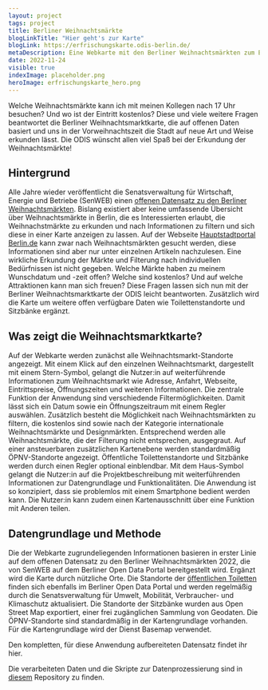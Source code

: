 ```yaml
---
layout: project
tags: project
title: Berliner Weihnachtsmärkte
blogLinkTitle: "Hier geht's zur Karte"
blogLink: https://erfrischungskarte.odis-berlin.de/
metaDescription: Eine Webkarte mit den Berliner Weihnachtsmärkten zum Erkunden, Planen und Teilen
date: 2022-11-24
visible: true
indexImage: placeholder.png
heroImage: erfrischungskarte_hero.png
---
```


Welche Weihnachtsmärkte kann ich mit meinen Kollegen nach 17 Uhr besuchen? Und wo ist der Eintritt kostenlos? Diese und viele weitere Fragen beantwortet die Berliner Weihnachtsmarktkarte, die auf offenen Daten basiert und uns in der Vorweihnachtszeit die Stadt auf neue Art und Weise erkunden lässt.
Die ODIS wünscht allen viel Spaß bei der Erkundung der Weihnachtsmärkte!

## Hintergrund

Alle Jahre wieder veröffentlicht die Senatsverwaltung für Wirtschaft, Energie und Betriebe (SenWEB) einen [offenen Datensatz zu den Berliner Weihnachtsmärkten](https://daten.berlin.de/datensaetze/berliner-weihnachtsmärkte-2021). Bislang existiert aber keine umfassende Übersicht über Weihnachtsmärkte in Berlin, die es Interessierten erlaubt, die Weihnachstmärkte zu erkunden und nach Informationen zu filtern und sich diese in einer Karte anzeigen zu lassen. Auf der Webseite [Hauptstadtportal Berlin.de](ttps://www.berlin.de/weihnachtsmarkt/) kann zwar nach Weihnachtsmärkten gesucht werden, diese Informationen sind aber nur unter einzelnen Artikeln nachzulesen. Eine wirkliche Erkundung der Märkte und Filterung nach individuellen Bedürfnissen ist nicht gegeben. Welche Märkte haben zu meinem Wunschdatum und -zeit offen? Welche sind kostenlos? Und auf welche Attraktionen kann man sich freuen? Diese Fragen lassen sich nun mit der Berliner Weihnachtsmarktkarte der ODIS leicht beantworten. Zusätzlich wird die Karte um weitere offen verfügbare Daten wie Toilettenstandorte und Sitzbänke ergänzt.

## Was zeigt die Weihnachtsmarktkarte?

Auf der Webkarte werden zunächst alle Weihnachtsmarkt-Standorte angezeigt. Mit einem Klick auf den einzelnen Weihnachtsmarkt, dargestellt mit einem Stern-Symbol, gelangt die Nutzer:in auf weiterführende Informationen zum Weihnachtsmarkt wie Adresse, Anfahrt, Webseite, Eintrittspreise, Öffnungszeiten und weiteren Informationen. Die zentrale Funktion der Anwendung sind verschiedende Filtermöglichkeiten. Damit lässt sich ein Datum sowie ein Öffnungszeitraum mit einem Regler auswählen. Zusätzlich besteht die Möglichkeit nach Weihnachtsmärkten zu filtern, die kostenlos sind sowie nach der Kategorie internationale Weihnachtsmärkte und Designmärkten. Entsprechend werden alle Weihnachtsmärkte, die der Filterung nicht entsprechen, ausgegraut. Auf einer ansteuerbaren zusätzlichen Kartenebene werden standardmäßig ÖPNV-Standorte angezeigt. Öffentliche Toilettenstandorte und Sitzbänke werden durch einen Regler optional einblendbar. Mit dem Haus-Symbol gelangt die Nutzer:in auf die Projektbeschreibung mit weiterführenden Informationen zur Datengrundlage und Funktionalitäten. Die Anwendung ist so konzipiert, dass sie problemlos mit einem Smartphone bedient werden kann. Die Nutzer:in kann zudem einen Kartenausschnitt über eine Funktion mit Anderen teilen.

## Datengrundlage und Methode

Die der Webkarte zugrundeliegenden Informationen basieren in erster Linie auf dem offenen Datensatz zu den Berliner Weihnachtsmärkten 2022, die von SenWEB auf dem Berliner Open Data Portal bereitgestellt wird. Ergänzt wird die Karte durch nützliche Orte. Die Standorte der [öffentlichen Toiletten](https://daten.berlin.de/datensaetze/standorte-der-öffentlichen-toiletten) finden sich ebenfalls im Berliner Open Data Portal und werden regelmäßig durch die Senatsverwaltung für Umwelt, Mobilität, Verbraucher- und Klimaschutz aktualisiert. Die Standorte der Sitzbänke wurden aus Open Street Map exportiert, einer frei zugänglichen Sammlung von Geodaten. Die ÖPNV-Standorte sind standardmäßig in der Kartengrundlage vorhanden. Für die Kartengrundlage wird der Dienst Basemap verwendet. 

Den kompletten, für diese Anwendung aufbereiteten Datensatz findet ihr hier.

Die verarbeiteten Daten und die Skripte zur Datenprozessierung sind in [diesem](https://github.com/technologiestiftung/weihnachtsmarktkarte) Repository zu finden.
